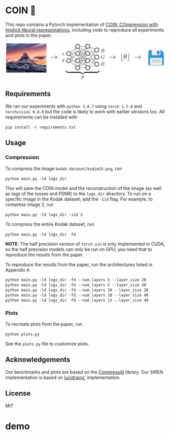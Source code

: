 # COIN 🌟

This repo contains a Pytorch implementation of [COIN: COmpression with Implicit Neural representations](https://arxiv.org/abs/2103.03123), including code to reproduce all experiments and plots in the paper.

<img src="https://github.com/EmilienDupont/coin/raw/main/imgs/coin_summary.png" width="800">

## Requirements

We ran our experiments with `python 3.8.7` using `torch 1.7.0` and `torchvision 0.8.0` but the code is likely to work with earlier versions too. All requirements can be installed with

```pip install -r requirements.txt```

## Usage

### Compression

To compress the image `kodak-dataset/kodim15.png`, run

```python main.py -ld logs_dir```

This will save the COIN model and the reconstruction of the image (as well as logs of the losses and PSNR) to the `logs_dir` directory. To run on a specific image in the Kodak dataset, add the `-iid` flag. For example, to compress image 3, run

```python main.py -ld logs_dir -iid 3```

To compress the entire Kodak dataset, run

```python main.py -ld logs_dir -fd```

**NOTE**: The half precision version of `torch.sin` is only implemented in CUDA, so the half precision models can only be run on GPU,
you need that to reproduce the results from the paper.

To reproduce the results from the paper, run the architectures listed in Appendix A
```
python main.py -ld logs_dir -fd --num_layers 5 --layer_size 20
python main.py -ld logs_dir -fd --num_layers 5 --layer_size 30
python main.py -ld logs_dir -fd --num_layers 10 --layer_size 28
python main.py -ld logs_dir -fd --num_layers 10 --layer_size 40
python main.py -ld logs_dir -fd --num_layers 13 --layer_size 49
```

### Plots

To recreate plots from the paper, run

```python plots.py```

See the `plots.py` file to customize plots.

## Acknowledgements

Our benchmarks and plots are based on the [CompressAI](https://github.com/InterDigitalInc/CompressAI) library. Our SIREN implementation is based on [lucidrains'](https://github.com/lucidrains/siren-pytorch) implementation.

## License

MIT
# demo
